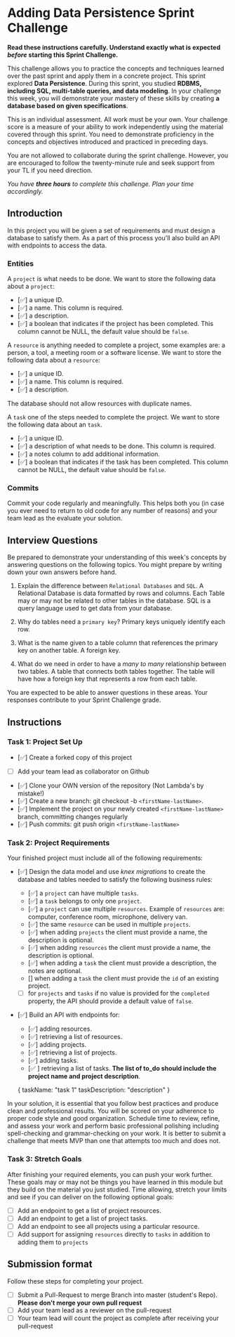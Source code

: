 # Adding Data Persistence Sprint Challenge

**Read these instructions carefully. Understand exactly what is expected _before_ starting this Sprint Challenge.**

This challenge allows you to practice the concepts and techniques learned over the past sprint and apply them in a concrete project. This sprint explored **Data Persistence**. During this sprint, you studied **RDBMS, including SQL, multi-table queries, and data modeling**. In your challenge this week, you will demonstrate your mastery of these skills by creating **a database based on given specifications**.

This is an individual assessment. All work must be your own. Your challenge score is a measure of your ability to work independently using the material covered through this sprint. You need to demonstrate proficiency in the concepts and objectives introduced and practiced in preceding days.

You are not allowed to collaborate during the sprint challenge. However, you are encouraged to follow the twenty-minute rule and seek support from your TL if you need direction.

_You have **three hours** to complete this challenge. Plan your time accordingly._

## Introduction

In this project you will be given a set of requirements and must design a database to satisfy them. As a part of this process you'll also build an API with endpoints to access the data.

### Entities

A `project` is what needs to be done. We want to store the following data about a `project`:

- [✅] a unique ID.
- [✅] a name. This column is required.
- [✅] a description.
- [✅] a boolean that indicates if the project has been completed. This column cannot be NULL, the default value should be `false`.

A `resource` is anything needed to complete a project, some examples are: a person, a tool, a meeting room or a software license. We want to store the following data about a `resource`:

- [✅] a unique ID.
- [✅] a name. This column is required.
- [✅] a description.

The database should not allow resources with duplicate names.

A `task` one of the steps needed to complete the project. We want to store the following data about an `task`.

- [✅] a unique ID.
- [✅] a description of what needs to be done. This column is required.
- [✅] a notes column to add additional information.
- [✅] a boolean that indicates if the task has been completed. This column cannot be NULL, the default value should be `false`.

### Commits

Commit your code regularly and meaningfully. This helps both you (in case you ever need to return to old code for any number of reasons) and your team lead as the evaluate your solution.

## Interview Questions

Be prepared to demonstrate your understanding of this week's concepts by answering questions on the following topics. You might prepare by writing down your own answers before hand.

1. Explain the difference between `Relational Databases` and `SQL`.
A Relational Database is data formatted by rows and columns.  Each Table may or may not be related to other tables in the database.  SQL is a query language used to get data from your database. 

2. Why do tables need a `primary key`?
Primary keys uniquely identify each row. 

3. What is the name given to a table column that references the primary key on another table.
A foreign key. 

4. What do we need in order to have a _many to many_ relationship between two tables.
A table that connects both tables together.  The table will have how a foreign key that represents a row from each table. 

You are expected to be able to answer questions in these areas. Your responses contribute to your Sprint Challenge grade.

## Instructions

### Task 1: Project Set Up

- [✅] Create a forked copy of this project
- [ ] Add your team lead as collaborator on Github
- [✅] Clone your OWN version of the repository (Not Lambda's by mistake!)
- [✅] Create a new branch: git checkout -b `<firstName-lastName>`.
- [✅] Implement the project on your newly created `<firstName-lastName>` branch, committing changes regularly
- [✅] Push commits: git push origin `<firstName-lastName>`

### Task 2: Project Requirements

Your finished project must include all of the following requirements:

- [✅] Design the data model and use _knex migrations_ to create the database and tables needed to satisfy the following business rules:
  - [✅] a `project` can have multiple `tasks`.
  - [✅] a `task` belongs to only one `project`.
  - [✅] a `project` can use multiple `resources`. Example of `resources` are: computer, conference room, microphone, delivery van.
  - [✅] the same `resource` can be used in multiple `projects`.
  - [✅] when adding `projects` the client must provide a name, the description is optional.
  - [✅] when adding `resources` the client must provide a name, the description is optional.
  - [✅] when adding a `task` the client must provide a description, the notes are optional.
  - [] when adding a `task` the client must provide the `id` of an existing project.
  - [ ] for `projects` and `tasks` if no value is provided for the `completed` property, the API should provide a default value of `false`.
- [✅] Build an API with endpoints for:
  - [✅] adding resources.
  - [✅] retrieving a list of resources.
  - [✅] adding projects.
  - [✅] retrieving a list of projects.
  - [✅] adding tasks.
  - [✅ ] retrieving a list of tasks. **The list of to_do should include the project name and project description**.

  {
    taskName: "task 1"
    taskDescription: "description"
  }
  

In your solution, it is essential that you follow best practices and produce clean and professional results. You will be scored on your adherence to proper code style and good organization. Schedule time to review, refine, and assess your work and perform basic professional polishing including spell-checking and grammar-checking on your work. It is better to submit a challenge that meets MVP than one that attempts too much and does not.

### Task 3: Stretch Goals

After finishing your required elements, you can push your work further. These goals may or may not be things you have learned in this module but they build on the material you just studied. Time allowing, stretch your limits and see if you can deliver on the following optional goals:

- [ ] Add an endpoint to get a list of project resources.
- [ ] Add an endpoint to get a list of project tasks.
- [ ] Add an endpoint to see all projects using a particular resource.
- [ ] Add support for assigning `resources` directly to `tasks` in addition to adding them to `projects`

## Submission format

Follow these steps for completing your project.

- [ ] Submit a Pull-Request to merge <firstName-lastName> Branch into master (student's Repo). **Please don't merge your own pull request**
- [ ] Add your team lead as a reviewer on the pull-request
- [ ] Your team lead will count the project as complete after receiving your pull-request

